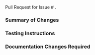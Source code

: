 Pull Request for Issue # .

### Summary of Changes

### Testing Instructions

### Documentation Changes Required
